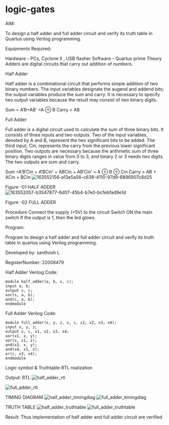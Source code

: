 # logic-gates
AIM:

To design a half adder and full adder circuit and verify its truth table in Quartus using Verilog programming.

Equipments Required:

Hardware – PCs, Cyclone II , USB flasher Software – Quartus prime Theory Adders are digital circuits that carry out addition of numbers.

Half Adder

Half adder is a combinational circuit that performs simple addition of two binary numbers. The input variables designate the augend and addend bits; the output variables produce the sum and carry. It is necessary to specify two output variables because the result may consist of two binary digits.

Sum = A’B+AB’ =A ⊕ B Carry = AB

Full Adder

Full adder is a digital circuit used to calculate the sum of three binary bits. It consists of three inputs and two outputs. Two of the input variables, denoted by A and B, represent the two significant bits to be added. The third input, Cin, represents the carry from the previous lower significant position. Two outputs are necessary because the arithmetic sum of three binary digits ranges in value from 0 to 3, and binary 2 or 3 needs two digits. The two outputs are sum and carry.

Sum =A’B’Cin + A’BCin’ + ABCin + AB’Cin’ = A ⊕ B ⊕ Cin Carry = AB + ACin + BCin
![163552156-a13e5a56-c638-4110-97d9-8896907c8d25](https://user-images.githubusercontent.com/123359969/214290158-52984a11-9890-43a7-b6cb-1e8b0a4b236c.png)


Figure -01 HALF ADDER
![163552057-b3547877-6d07-45b4-b7e0-bcfebfad9e1d](https://user-images.githubusercontent.com/123359969/214290215-87062a33-26ed-4e77-a3ca-ce88dd0bdcb7.png)


Figure -02 FULL ADDER

Procedure
Connect the supply (+5V) to the circuit Switch ON the main switch If the output is 1, then the led glows.

Program:

Program to design a half adder and full adder circuit and verify its truth table in quartus using Verilog programming.

Developed by: santhosh L

RegisterNumber: 22008479

Half Adder Verilog Code:
```
module half_adder(a, b, s, c);
input a, b;
output s, c;
xor(s, a, b);
and(c, a, b);
endmodule
```

Full Adder Verilog Code:
```
module full_adder(x, y, z, s, c, x1, x2, x3, x4);
input x, y, z;
output s, c, x1, x2, x3, x4;
xor(x1, x, y);
xor(s, x1, z);
and(x3, x, y);
and(x4, x1, z);
or(c, x3, x4);
endmodule
```
Logic symbol & Truthtable RTL realization

Output:
RTL
![half_adder_rtl](https://user-images.githubusercontent.com/123359969/214290439-6d3e4d25-26e5-498e-a47c-fdef372858c9.png)

![full_adder_rtl](https://user-images.githubusercontent.com/123359969/214290465-5722206b-c0e8-4ad3-baa0-c05aef83f06d.png)

TIMING DIAGRAM
![half_adder_timingdiag](https://user-images.githubusercontent.com/123359969/214290506-5716b583-9571-40bb-b411-728a728518a8.png)
![full_adder_timingdiag](https://user-images.githubusercontent.com/123359969/214290552-d5201700-cd31-46b6-a9d2-db33154ab5a1.png)

TRUTH TABLE
 ![half_adder_truthtable](https://user-images.githubusercontent.com/123359969/214290602-e0fcae72-e6d4-4fb4-a04d-243b582ef3ae.png)
![full_adder_truthtable](https://user-images.githubusercontent.com/123359969/214290625-47aa5415-299d-48d1-bbbc-2b39598cc52e.png)


Result:
Thus implementation of half adder and full adder circuit are verified
